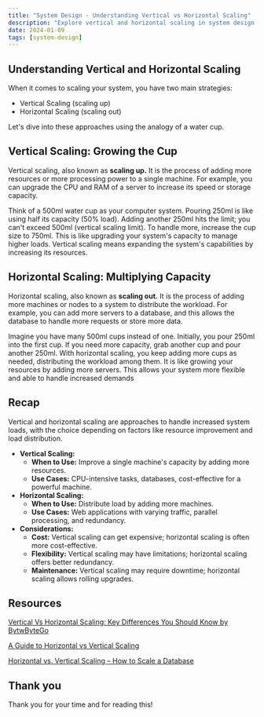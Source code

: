 ```yaml
---
title: "System Design - Understanding Vertical vs Horizontal Scaling"
description: "Explore vertical and horizontal scaling in system design with a water cup analogy. Learn when to grow capacity up or out for optimal performance."
date: 2024-01-09
tags: [system-design]
---
```


## Understanding Vertical and Horizontal Scaling

When it comes to scaling your system, you have two main strategies:

- Vertical Scaling (scaling up)
- Horizontal Scaling (scaling out)

Let's dive into these approaches using the analogy of a water cup.

## **Vertical Scaling: Growing the Cup**

Vertical scaling, also known as **scaling up.** It is the process of adding more resources or more processing power to a single machine. For example, you can upgrade the CPU and RAM of a server to increase its speed or storage capacity.

Think of a 500ml water cup as your computer system. Pouring 250ml is like using half its capacity (50% load). Adding another 250ml hits the limit; you can't exceed 500ml (vertical scaling limit). To handle more, increase the cup size to 750ml. This is like upgrading your system's capacity to manage higher loads. Vertical scaling means expanding the system's capabilities by increasing its resources.

## **Horizontal Scaling: Multiplying Capacity**

Horizontal scaling, also known as **scaling out.** It is the process of adding more machines or nodes to a system to distribute the workload. For example, you can add more servers to a database, and this allows the database to handle more requests or store more data.

Imagine you have many 500ml cups instead of one. Initially, you pour 250ml into the first cup. If you need more capacity, grab another cup and pour another 250ml. With horizontal scaling, you keep adding more cups as needed, distributing the workload among them. It is like growing your resources by adding more servers. This allows your system more flexible and able to handle increased demands

## Recap

Vertical and horizontal scaling are approaches to handle increased system loads, with the choice depending on factors like resource improvement and load distribution.

- **Vertical Scaling:**
  - **When to Use:** Improve a single machine's capacity by adding more resources.
  - **Use Cases:** CPU-intensive tasks, databases, cost-effective for a powerful machine.
- **Horizontal Scaling:**
  - **When to Use:** Distribute load by adding more machines.
  - **Use Cases:** Web applications with varying traffic, parallel processing, and redundancy.
- **Considerations:**
  - **Cost:** Vertical scaling can get expensive; horizontal scaling is often more cost-effective.
  - **Flexibility:** Vertical scaling may have limitations; horizontal scaling offers better redundancy.
  - **Maintenance:** Vertical scaling may require downtime; horizontal scaling allows rolling upgrades.

## Resources

[Vertical Vs Horizontal Scaling: Key Differences You Should Know by BytwByteGo](https://www.youtube.com/watch?v=dvRFHG2-uYs)

[A Guide to Horizontal vs Vertical Scaling](https://www.mongodb.com/basics/horizontal-vs-vertical-scaling)

[Horizontal vs. Vertical Scaling – How to Scale a Database](https://www.freecodecamp.org/news/horizontal-vs-vertical-scaling-in-database/)

## Thank you

Thank you for your time and for reading this!
